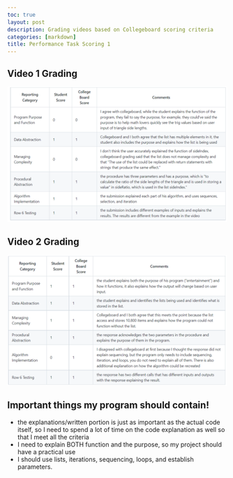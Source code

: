 ```yaml
---
toc: true
layout: post
description: Grading videos based on Collegeboard scoring criteria 
categories: [markdown]
title: Performance Task Scoring 1
---
```


## Video 1 Grading 
![](https://github.com/kayleehou/myproject/blob/master/images/tablevideo1.PNG?raw=true)

## Video 2 Grading 
![](https://github.com/kayleehou/myproject/blob/master/images/tablevideo2.PNG?raw=true)

## Important things my program should contain!
- the explanations/written portion is just as important as the actual code itself, so I need to spend a lot of time on the code explanation as well so that I meet all the criteria
- I need to explain BOTH function and the purpose, so my project should have a practical use 
- I should use lists, iterations, sequencing, loops, and establish parameters. 
